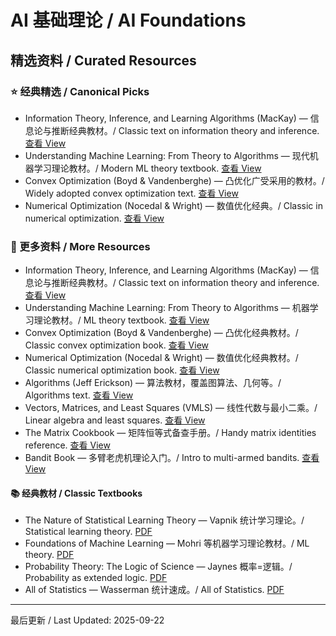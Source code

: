 # AI 基础理论 / AI Foundations

## 精选资料 / Curated Resources

### ⭐ 经典精选 / Canonical Picks

- Information Theory, Inference, and Learning Algorithms (MacKay) — 信息论与推断经典教材。/ Classic text on information theory and inference. [查看 View](../_library/Information_Theory_Inference_And_Learning_Algorithms.pdf)
- Understanding Machine Learning: From Theory to Algorithms — 现代机器学习理论教材。/ Modern ML theory textbook. [查看 View](../_library/understanding-machine-learning-theory-algorithms.pdf)
- Convex Optimization (Boyd & Vandenberghe) — 凸优化广受采用的教材。/ Widely adopted convex optimization text. [查看 View](../_library/Convex_Optimization_Boyd_Vandenberghe.pdf)
- Numerical Optimization (Nocedal & Wright) — 数值优化经典。/ Classic in numerical optimization. [查看 View](../_library/Numerical_Optimization_Nocedal_Wright.pdf)

### 📄 更多资料 / More Resources

- Information Theory, Inference, and Learning Algorithms (MacKay) — 信息论与推断经典教材。/ Classic text on information theory and inference. [查看 View](../_library/Information_Theory_Inference_And_Learning_Algorithms.pdf)
- Understanding Machine Learning: From Theory to Algorithms — 机器学习理论教材。/ ML theory textbook. [查看 View](../_library/understanding-machine-learning-theory-algorithms.pdf)
- Convex Optimization (Boyd & Vandenberghe) — 凸优化经典教材。/ Classic convex optimization book. [查看 View](../_library/Convex_Optimization_Boyd_Vandenberghe.pdf)
- Numerical Optimization (Nocedal & Wright) — 数值优化经典教材。/ Classic numerical optimization book. [查看 View](../_library/Numerical_Optimization_Nocedal_Wright.pdf)
- Algorithms (Jeff Erickson) — 算法教材，覆盖图算法、几何等。/ Algorithms text. [查看 View](../_library/Algorithms_(Jeff_Erickson)_-_Algorithms-JeffE.pdf)
- Vectors, Matrices, and Least Squares (VMLS) — 线性代数与最小二乘。/ Linear algebra and least squares. [查看 View](../_library/Vectors_Matrices_and_Least_Squares_Boyd.pdf)
- The Matrix Cookbook — 矩阵恒等式备查手册。/ Handy matrix identities reference. [查看 View](../_library/The_Matrix_Cookbook.pdf)
- Bandit Book — 多臂老虎机理论入门。/ Intro to multi-armed bandits. [查看 View](../_library/Bandit_-_book.pdf)

#### 📚 经典教材 / Classic Textbooks

- The Nature of Statistical Learning Theory — Vapnik 统计学习理论。/ Statistical learning theory. [PDF](../_library/Vladimir_Vapnik_The_Nature_Of_Statistical_Learning_Springer_2010.pdf)
- Foundations of Machine Learning — Mohri 等机器学习理论教材。/ ML theory. [PDF](../_library/Foundations_of_Machine_Learning.pdf)
- Probability Theory: The Logic of Science — Jaynes 概率=逻辑。/ Probability as extended logic. [PDF](../_library/JaynesProbabilityTheory.pdf)
- All of Statistics — Wasserman 统计速成。/ All of Statistics. [PDF](../_library/All_Of_Statistics_Wasserman_Larry.pdf)

---

最后更新 / Last Updated: 2025-09-22
